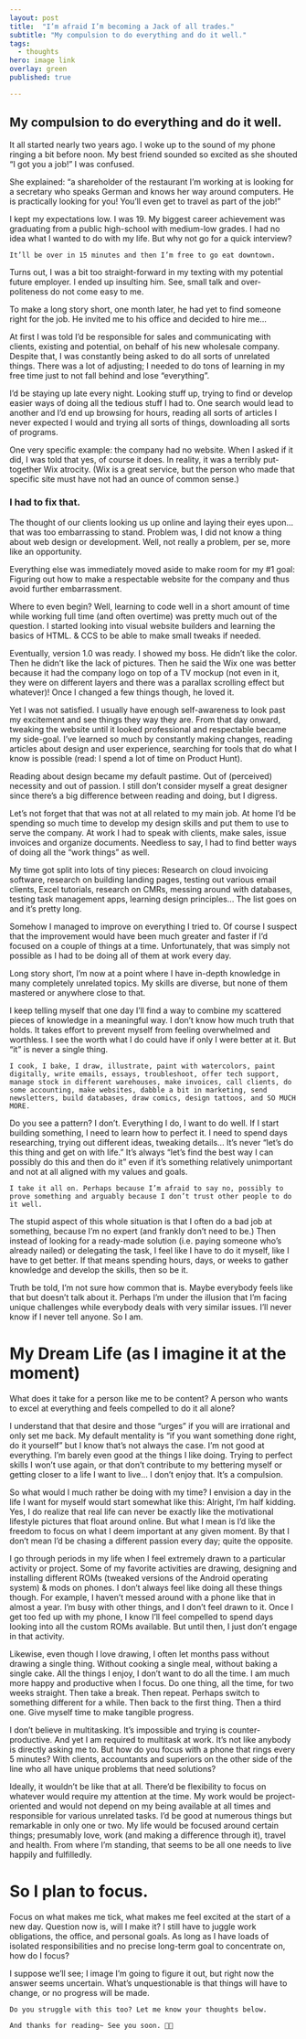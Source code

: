 ```yaml
---
layout: post
title:  "I’m afraid I’m becoming a Jack of all trades."
subtitle: "My compulsion to do everything and do it well."
tags:
  - thoughts
hero: image link
overlay: green
published: true

---
```

## My compulsion to do everything and do it well.

It all started nearly two years ago. I woke up to the sound of my phone ringing a bit before noon. My best friend sounded so excited as she shouted “I got you a job!” I was confused.

She explained: “a shareholder of the restaurant I’m working at is looking for a secretary who speaks German and knows her way around computers. He is practically looking for you! You’ll even get to travel as part of the job!”

I kept my expectations low. I was 19. My biggest career achievement was graduating from a public high-school with medium-low grades. I had no idea what I wanted to do with my life. But why not go for a quick interview?

    It’ll be over in 15 minutes and then I’m free to go eat downtown.

Turns out, I was a bit too straight-forward in my texting with my potential future employer. I ended up insulting him. See, small talk and over-politeness do not come easy to me.

To make a long story short, one month later, he had yet to find someone right for the job. He invited me to his office and decided to hire me…

At first I was told I’d be responsible for sales and communicating with clients, existing and potential, on behalf of his new wholesale company. Despite that, I was constantly being asked to do all sorts of unrelated things. There was a lot of adjusting; I needed to do tons of learning in my free time just to not fall behind and lose “everything”.

I’d be staying up late every night. Looking stuff up, trying to find or develop easier ways of doing all the tedious stuff I had to. One search would lead to another and I’d end up browsing for hours, reading all sorts of articles I never expected I would and trying all sorts of things, downloading all sorts of programs.

One very specific example: the company had no website. When I asked if it did, I was told that yes, of course it does. In reality, it was a terribly put-together Wix atrocity. (Wix is a great service, but the person who made that specific site must have not had an ounce of common sense.)

### I had to fix that.

The thought of our clients looking us up online and laying their eyes upon… that was too embarrassing to stand. Problem was, I did not know a thing about web design or development. Well, not really a problem, per se, more like an opportunity.

Everything else was immediately moved aside to make room for my #1 goal: Figuring out how to make a respectable website for the company and thus avoid further embarrassment.

Where to even begin? Well, learning to code well in a short amount of time while working full time (and often overtime) was pretty much out of the question. I started looking into visual website builders and learning the basics of HTML. & CCS to be able to make small tweaks if needed.

Eventually, version 1.0 was ready. I showed my boss. He didn’t like the color. Then he didn’t like the lack of pictures. Then he said the Wix one was better because it had the company logo on top of a TV mockup (not even in it, they were on different layers and there was a parallax scrolling effect but whatever)! Once I changed a few things though, he loved it.

Yet I was not satisfied. I usually have enough self-awareness to look past my excitement and see things they way they are. From that day onward, tweaking the website until it looked professional and respectable became my side-goal. I’ve learned so much by constantly making changes, reading articles about design and user experience, searching for tools that do what I know is possible (read: I spend a lot of time on Product Hunt).

Reading about design became my default pastime. Out of (perceived) necessity and out of passion. I still don’t consider myself a great designer since there’s a big difference between reading and doing, but I digress.

Let’s not forget that that was not at all related to my main job. At home I’d be spending so much time to develop my design skills and put them to use to serve the company. At work I had to speak with clients, make sales, issue invoices and organize documents. Needless to say, I had to find better ways of doing all the “work things” as well.

My time got split into lots of tiny pieces: Research on cloud invoicing software, research on building landing pages, testing out various email clients, Excel tutorials, research on CMRs, messing around with databases, testing task management apps, learning design principles… The list goes on and it’s pretty long.

Somehow I managed to improve on everything I tried to. Of course I suspect that the improvement would have been much greater and faster if I’d focused on a couple of things at a time. Unfortunately, that was simply not possible as I had to be doing all of them at work every day.

Long story short, I’m now at a point where I have in-depth knowledge in many completely unrelated topics. My skills are diverse, but none of them mastered or anywhere close to that.

I keep telling myself that one day I’ll find a way to combine my scattered pieces of knowledge in a meaningful way. I don’t know how much truth that holds. It takes effort to prevent myself from feeling overwhelmed and worthless. I see the worth what I do could have if only I were better at it. But “it” is never a single thing.

    I cook, I bake, I draw, illustrate, paint with watercolors, paint digitally, write emails, essays, troubleshoot, offer tech support, manage stock in different warehouses, make invoices, call clients, do some accounting, make websites, dabble a bit in marketing, send newsletters, build databases, draw comics, design tattoos, and SO MUCH MORE.

Do you see a pattern? I don’t. Everything I do, I want to do well. If I start building something, I need to learn how to perfect it. I need to spend days researching, trying out different ideas, tweaking details… It’s never “let’s do this thing and get on with life.” It’s always “let’s find the best way I can possibly do this and then do it” even if it’s something relatively unimportant and not at all aligned with my values and goals.

    I take it all on. Perhaps because I’m afraid to say no, possibly to prove something and arguably because I don’t trust other people to do it well.

The stupid aspect of this whole situation is that I often do a bad job at something, because I’m no expert (and frankly don’t need to be.) Then instead of looking for a ready-made solution (i.e. paying someone who’s already nailed) or delegating the task, I feel like I have to do it myself, like I have to get better. If that means spending hours, days, or weeks to gather knowledge and develop the skills, then so be it.

Truth be told, I’m not sure how common that is. Maybe everybody feels like that but doesn’t talk about it. Perhaps I’m under the illusion that I’m facing unique challenges while everybody deals with very similar issues. I’ll never know if I never tell anyone. So I am.

# My Dream Life (as I imagine it at the moment)

What does it take for a person like me to be content? A person who wants to excel at everything and feels compelled to do it all alone?

I understand that that desire and those “urges” if you will are irrational and only set me back. My default mentality is “if you want something done right, do it yourself” but I know that’s not always the case. I’m not good at everything. I’m barely even good at the things I like doing. Trying to perfect skills I won’t use again, or that don’t contribute to my bettering myself or getting closer to a life I want to live… I don’t enjoy that. It’s a compulsion.

So what would I much rather be doing with my time? I envision a day in the life I want for myself would start somewhat like this:
Alright, I’m half kidding. Yes, I do realize that real life can never be exactly like the motivational lifestyle pictures that float around online. But what I mean is I’d like the freedom to focus on what I deem important at any given moment. By that I don’t mean I’d be chasing a different passion every day; quite the opposite.

I go through periods in my life when I feel extremely drawn to a particular activity or project. Some of my favorite activities are drawing, designing and installing different ROMs (tweaked versions of the Android operating system) & mods on phones. I don’t always feel like doing all these things though. For example, I haven’t messed around with a phone like that in almost a year. I’m busy with other things, and I don’t feel drawn to it. Once I get too fed up with my phone, I know I’ll feel compelled to spend days looking into all the custom ROMs available. But until then, I just don’t engage in that activity.

Likewise, even though I love drawing, I often let months pass without drawing a single thing. Without cooking a single meal, without baking a single cake. All the things I enjoy, I don’t want to do all the time. I am much more happy and productive when I focus. Do one thing, all the time, for two weeks straight. Then take a break. Then repeat. Perhaps switch to something different for a while. Then back to the first thing. Then a third one. Give myself time to make tangible progress.

I don’t believe in multitasking. It’s impossible and trying is counter-productive. And yet I am required to multitask at work. It’s not like anybody is directly asking me to. But how do you focus with a phone that rings every 5 minutes? With clients, accountants and superiors on the other side of the line who all have unique problems that need solutions?

Ideally, it wouldn’t be like that at all. There’d be flexibility to focus on whatever would require my attention at the time. My work would be project-oriented and would not depend on my being available at all times and responsible for various unrelated tasks. I’d be good at numerous things but remarkable in only one or two. My life would be focused around certain things; presumably love, work (and making a difference through it), travel and health. From where I’m standing, that seems to be all one needs to live happily and fulfilledly.

# So I plan to focus.

Focus on what makes me tick, what makes me feel excited at the start of a new day. Question now is, will I make it? I still have to juggle work obligations, the office, and personal goals. As long as I have loads of isolated responsibilities and no precise long-term goal to concentrate on, how do I focus?

I suppose we’ll see; I image I’m going to figure it out, but right now the answer seems uncertain. What’s unquestionable is that things will have to change, or no progress will be made.

    Do you struggle with this too? Let me know your thoughts below.

    And thanks for reading~ See you soon. 👋🏻
